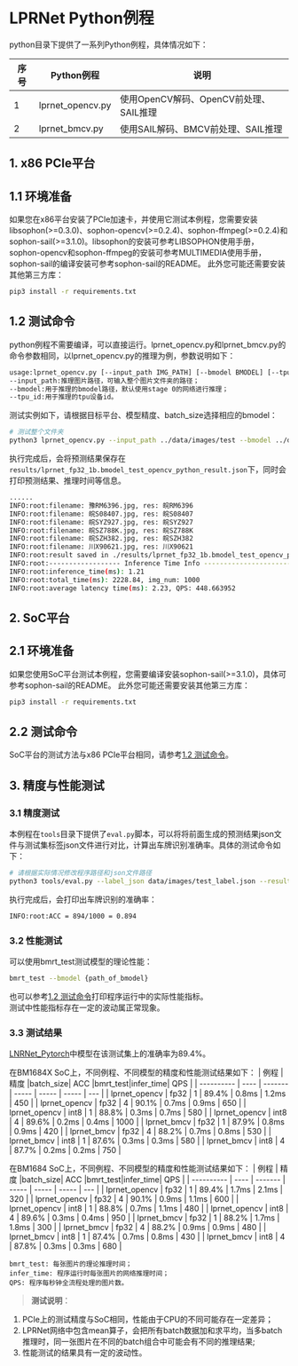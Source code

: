 # LPRNet Python例程

python目录下提供了一系列Python例程，具体情况如下：

| 序号   | Python例程      | 说明                                |
| ---- | ---------------- | -----------------------------------  |
| 1    | lprnet_opencv.py | 使用OpenCV解码、OpenCV前处理、SAIL推理 |
| 2    | lprnet_bmcv.py   | 使用SAIL解码、BMCV前处理、SAIL推理     |

## 1. x86 PCIe平台
## 1.1 环境准备
如果您在x86平台安装了PCIe加速卡，并使用它测试本例程，您需要安装libsophon(>=0.3.0)、sophon-opencv(>=0.2.4)、sophon-ffmpeg(>=0.2.4)和sophon-sail(>=3.1.0)。libsophon的安装可参考LIBSOPHON使用手册，sophon-opencv和sophon-ffmpeg的安装可参考MULTIMEDIA使用手册，sophon-sail的编译安装可参考sophon-sail的README。
此外您可能还需要安装其他第三方库：
```bash
pip3 install -r requirements.txt
```

## 1.2 测试命令
python例程不需要编译，可以直接运行。lprnet_opencv.py和lprnet_bmcv.py的命令参数相同，以lprnet_opencv.py的推理为例，参数说明如下：

```bash
usage:lprnet_opencv.py [--input_path IMG_PATH] [--bmodel BMODEL] [--tpu_id TPU]
--input_path:推理图片路径，可输入整个图片文件夹的路径；
--bmodel:用于推理的bmodel路径，默认使用stage 0的网络进行推理；
--tpu_id:用于推理的tpu设备id。
```

测试实例如下，请根据目标平台、模型精度、batch_size选择相应的bmodel：
```bash
# 测试整个文件夹
python3 lprnet_opencv.py --input_path ../data/images/test --bmodel ../data/models/BM1684X/lprnet_fp32_1b.bmodel --tpu_id 0
```

执行完成后，会将预测结果保存在`results/lprnet_fp32_1b.bmodel_test_opencv_python_result.json`下，同时会打印预测结果、推理时间等信息。

```bash
......
INFO:root:filename: 豫RM6396.jpg, res: 皖RM6396
INFO:root:filename: 皖S08407.jpg, res: 皖S08407
INFO:root:filename: 皖SYZ927.jpg, res: 皖SYZ927
INFO:root:filename: 皖SZ788K.jpg, res: 皖SZ788K
INFO:root:filename: 皖SZH382.jpg, res: 皖SZH382
INFO:root:filename: 川X90621.jpg, res: 川X90621
INFO:root:result saved in ./results/lprnet_fp32_1b.bmodel_test_opencv_python_result.json
INFO:root:------------------ Inference Time Info ----------------------
INFO:root:inference_time(ms): 1.21
INFO:root:total_time(ms): 2228.84, img_num: 1000
INFO:root:average latency time(ms): 2.23, QPS: 448.663952
```


## 2. SoC平台
## 2.1 环境准备
如果您使用SoC平台测试本例程，您需要编译安装sophon-sail(>=3.1.0)，具体可参考sophon-sail的README。
此外您可能还需要安装其他第三方库：
```bash
pip3 install -r requirements.txt
```
## 2.2 测试命令
SoC平台的测试方法与x86 PCIe平台相同，请参考[1.2 测试命令](#12-测试命令)。

## 3. 精度与性能测试
### 3.1 精度测试
本例程在`tools`目录下提供了`eval.py`脚本，可以将将前面生成的预测结果json文件与测试集标签json文件进行对比，计算出车牌识别准确率。具体的测试命令如下：
```bash
# 请根据实际情况修改程序路径和json文件路径
python3 tools/eval.py --label_json data/images/test_label.json --result_json python/results/lprnet_fp32_1b.bmodel_test_opencv_python_result.json
```
执行完成后，会打印出车牌识别的准确率：
```bash
INFO:root:ACC = 894/1000 = 0.894
```
### 3.2 性能测试

可以使用bmrt_test测试模型的理论性能：
```bash
bmrt_test --bmodel {path_of_bmodel}
```
也可以参考[1.2 测试命令](#12-测试命令)打印程序运行中的实际性能指标。  
测试中性能指标存在一定的波动属正常现象。

### 3.3 测试结果

[LNRNet_Pytorch](https://github.com/sirius-ai/LPRNet_Pytorch)中模型在该测试集上的准确率为89.4%。

在BM1684X SoC上，不同例程、不同模型的精度和性能测试结果如下：
|       例程    | 精度 |batch_size|  ACC  |bmrt_test|infer_time| QPS |
|   ----------  | ---- | -------  | ----- |  -----  | -----    | --- |
| lprnet_opencv | fp32 |   1      | 89.4% |  0.8ms  |  1.2ms   | 450 |
| lprnet_opencv | fp32 |   4      | 90.1% |  0.7ms  |  0.9ms   | 650 |
| lprnet_opencv | int8 |   1      | 88.8% |  0.3ms  |  0.7ms   | 580 |
| lprnet_opencv | int8 |   4      | 89.6% |  0.2ms  |  0.4ms   | 1000 |
| lprnet_bmcv   | fp32 |   1      | 87.9% |  0.8ms  |  0.9ms   | 420 |
| lprnet_bmcv   | fp32 |   4      | 88.2% |  0.7ms  |  0.8ms   | 530 |
| lprnet_bmcv   | int8 |   1      | 87.6% |  0.3ms  |  0.3ms   | 580 |
| lprnet_bmcv   | int8 |   4      | 87.7% |  0.2ms  |  0.2ms   | 750 |

在BM1684 SoC上，不同例程、不同模型的精度和性能测试结果如下：
|       例程    | 精度 |batch_size|  ACC  |bmrt_test|infer_time| QPS |
|   ----------  | ---- | -------  | ----- |  -----  | -----    | --- |
| lprnet_opencv | fp32 |   1      | 89.4% |  1.7ms  |  2.1ms   | 320 |
| lprnet_opencv | fp32 |   4      | 90.1% |  0.9ms  |  1.1ms   | 600 |
| lprnet_opencv | int8 |   1      | 88.8% |  0.7ms  |  1.1ms   | 480 |
| lprnet_opencv | int8 |   4      | 89.6% |  0.3ms  |  0.4ms   | 950 |
| lprnet_bmcv   | fp32 |   1      | 88.2% |  1.7ms  |  1.8ms   | 300 |
| lprnet_bmcv   | fp32 |   4      | 88.2% |  0.9ms  |  0.9ms   | 480 |
| lprnet_bmcv   | int8 |   1      | 87.4% |  0.7ms  |  0.8ms   | 430 |
| lprnet_bmcv   | int8 |   4      | 87.8% |  0.3ms  |  0.3ms   | 680 |

```
bmrt_test: 每张图片的理论推理时间；
infer_time: 程序运行时每张图片的网络推理时间；
QPS: 程序每秒钟全流程处理的图片数。
```

> **测试说明**：  
1. PCIe上的测试精度与SoC相同，性能由于CPU的不同可能存在一定差异；
2. LPRNet网络中包含mean算子，会把所有batch数据加和求平均，当多batch推理时，同一张图片在不同的batch组合中可能会有不同的推理结果;
3. 性能测试的结果具有一定的波动性。